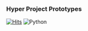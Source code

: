### Hyper Project Prototypes
[![Hits](https://hits.seeyoufarm.com/api/count/incr/badge.svg?url=https%3A%2F%2Fgithub.com%2Fhypertypes2&count_bg=%2379C83D&title_bg=%23555555&icon=&icon_color=%23E7E7E7&title=hits&edge_flat=false)](https://hits.seeyoufarm.com)
![Python](https://img.shields.io/badge/Python-3776AB.svg?&style=for-the-badge&logo=Python&logoColor=Black)
